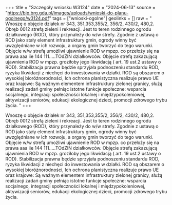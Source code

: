 +++
title = "Szczegóły wniosku W3124"
date = "2024-06-13"
source = "https://bip.brg.gda.pl/images/uploads/wnioski-do-planu-ogolnego/w3124.pdf"
tags = ["wnioski-ogolne"]
geolinks = []
raw = " Wnoszę o objęcie działek nr 343, 351,353,355/2, 356/2, 430/2, 480,2. Obręb 0012 strefą zieleni i rekreacji. Jest to teren rodzinnego ogrodu działkowego (ROD), który przynależy do w/w strefy. Zgodnie z ustawą o ROD jako stały element infrastruktury gmin, ogrody winny być uwzględniane w ich rozwoju, a organy gmin tworzyć do tego warunki. Objęcie w/w strefą umożliwi ujawnienie ROD w mpzp. co przełoży się na prawa aaa iie 144 111.....TOdZIN działkowców. Objęcie strefą zakazującą ujawnienia ROD w mpzp. groziłoby jego likwidacją ( art. 19 ust.2 ustawy o ROD). Stabilizacja prawna będzie sprzyjała podnoszeniu standardu ROD, ryzyka likwidacji z niechęci do inwestowania w działki. ROD są obszarem o wysokiej bioróżnorodności, Ich ochrona planistyczna realizuje prawo UE oraz krajowe: Są ważnym elementem infrastruktury zielonej granicy, służą realizacji zadań gminy pełniąc istotne funkcje społeczne: wsparcia socjalnego, integracji społeczności lokalnej i międzypokoleniowej, aktywizacji seniorów, edukacji ekologicznej dzieci, promocji zdrowego trybu życia. "
+++

 Wnoszę o objęcie działek nr 343, 351,353,355/2, 356/2, 430/2, 480,2. Obręb 0012 strefą zieleni i
rekreacji. Jest to teren rodzinnego ogrodu działkowego (ROD), który przynależy do w/w strefy. Zgodnie z
ustawą o ROD jako stały element infrastruktury gmin, ogrody winny być uwzględniane w ich rozwoju, a organy
gmin tworzyć do tego warunki. Objęcie w/w strefą umożliwi ujawnienie ROD w mpzp. co przełoży się na prawa
aaa iie 144 111.....TOdZIN działkowców. Objęcie strefą zakazującą ujawnienia ROD w mpzp. groziłoby jego
likwidacją ( art. 19 ust.2 ustawy o ROD). Stabilizacja prawna będzie sprzyjała podnoszeniu standardu ROD,
ryzyka likwidacji z niechęci do inwestowania w działki. ROD są obszarem o wysokiej bioróżnorodności, Ich
ochrona planistyczna realizuje prawo UE oraz krajowe: Są ważnym elementem infrastruktury zielonej granicy,
służą realizacji zadań gminy pełniąc istotne funkcje społeczne: wsparcia socjalnego, integracji społeczności
lokalnej i międzypokoleniowej, aktywizacji seniorów, edukacji ekologicznej dzieci, promocji zdrowego trybu
życia.



